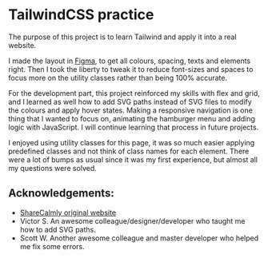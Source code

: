 # TailwindCSS practice
The purpose of this project is to learn Tailwind and apply it into a real website.

I made the layout in [Figma](https://www.figma.com/file/vkfxh6GrEU4njKtAOTo11x/Share-Calmly?type=design&node-id=0%3A1&mode=design&t=5F7kelGJQc91qbgT-1), to get all colours, spacing, texts and elements right. Then I took the liberty to tweak it to reduce font-sizes and spaces to focus more on the utility classes rather than being 100% accurate.

For the development part, this project reinforced my skills with flex and grid, and I learned as well how to add SVG paths instead of SVG files to modify the colours and apply hover states.
Making a responsive navigation is one thing that I wanted to focus on, animating the hamburger menu and adding logic with JavaScript. I will continue learning that process in future projects.

I enjoyed using utility classes for this page, it was so much easier applying predefined classes and not think of class names for each element. There were a lot of bumps as usual since it was my first experience, but almost all my questions were solved.

## Acknowledgements:
- [ShareCalmly original website](https://sharecalmly.com/)
- Victor S. An awesome colleague/designer/developer who taught me how to add SVG paths.
- Scott W. Another awesome colleague and master developer who helped me fix some errors.